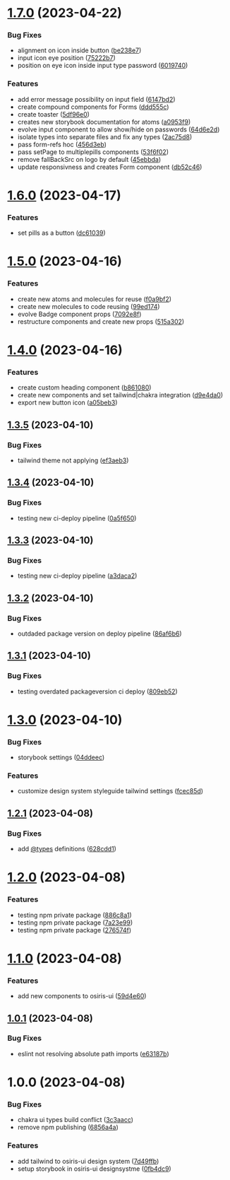 # [1.7.0](https://github.com/stagePass/osiris-ui/compare/v1.6.0...v1.7.0) (2023-04-22)


### Bug Fixes

* alignment on icon inside button ([be238e7](https://github.com/stagePass/osiris-ui/commit/be238e749d557183ec001098b28c6c3c636ddc4a))
* input icon eye position ([75222b7](https://github.com/stagePass/osiris-ui/commit/75222b7006a1ed23b40de1e772b99b3a82efdb2d))
* position on eye icon inside input type password ([6019740](https://github.com/stagePass/osiris-ui/commit/6019740a1c128b21d8bc59c4f97caa2dafebbd4b))


### Features

* add error message possibility on input field ([6147bd2](https://github.com/stagePass/osiris-ui/commit/6147bd205d4ae027ec6a2a91d9c062fbba68faf9))
* create compound components for Forms ([ddd555c](https://github.com/stagePass/osiris-ui/commit/ddd555cba4f8366be1ec28ed59b81dff164c2e8a))
* create toaster ([5df96e0](https://github.com/stagePass/osiris-ui/commit/5df96e0074bb56750e5aa10e3ec9420c4d6f866e))
* creates new storybook documentation for atoms ([a0953f9](https://github.com/stagePass/osiris-ui/commit/a0953f9117370567020e6d8e417ba8c6725cd40b))
* evolve input component to allow show/hide on passwords ([64d6e2d](https://github.com/stagePass/osiris-ui/commit/64d6e2d53bf5fe4b623d8e7a286d580e11a685c0))
* isolate types into separate files and fix any types ([2ac75d8](https://github.com/stagePass/osiris-ui/commit/2ac75d89aedadf73174c4be2d592253d04c3be5a))
* pass form-refs hoc ([456d3eb](https://github.com/stagePass/osiris-ui/commit/456d3ebb9998baa4f37ecfecd34a5a0487c8a362))
* pass setPage to multiplepills components ([53f6f02](https://github.com/stagePass/osiris-ui/commit/53f6f0253a192912d858800dcc31933db8fd4404))
* remove fallBackSrc on logo by default ([45ebbda](https://github.com/stagePass/osiris-ui/commit/45ebbda46e82da7d89931a02a1cfe2de43c7fc7c))
* update responsivness and creates Form component ([db52c46](https://github.com/stagePass/osiris-ui/commit/db52c4613383f40ab5ff5324ed8a3baf257e3d79))

# [1.6.0](https://github.com/stagePass/osiris-ui/compare/v1.5.0...v1.6.0) (2023-04-17)


### Features

* set pills as a button ([dc61039](https://github.com/stagePass/osiris-ui/commit/dc61039a924ce426ea7a454b3cc0da539e877402))

# [1.5.0](https://github.com/stagePass/osiris-ui/compare/v1.4.0...v1.5.0) (2023-04-16)


### Features

* create new atoms and molecules for reuse ([f0a9bf2](https://github.com/stagePass/osiris-ui/commit/f0a9bf2a3601f35c24587e9773187f0f56f4a1fa))
* create new molecules to code reusing ([99ed174](https://github.com/stagePass/osiris-ui/commit/99ed174d5c33b92d75d188f82e991dbe8bc04234))
* evolve Badge component props ([7092e8f](https://github.com/stagePass/osiris-ui/commit/7092e8f41103fea2aeec7df937bc32e3928e413a))
* restructure components and create new props ([515a302](https://github.com/stagePass/osiris-ui/commit/515a3026e4ab51f628744a5d6fd58611454dee17))

# [1.4.0](https://github.com/stagePass/osiris-ui/compare/v1.3.5...v1.4.0) (2023-04-16)


### Features

* create custom heading component ([b861080](https://github.com/stagePass/osiris-ui/commit/b861080adfa115e8cd898c5cbeb4550dd999e94e))
* create new components and set tailwind|chakra integration ([d9e4da0](https://github.com/stagePass/osiris-ui/commit/d9e4da056992959b84c417642f757349d22c2902))
* export new button icon ([a05beb3](https://github.com/stagePass/osiris-ui/commit/a05beb3e4d8f0cac7fd52d0e50bcea548c07e832))

## [1.3.5](https://github.com/stagePass/osiris-ui/compare/v1.3.4...v1.3.5) (2023-04-10)


### Bug Fixes

* tailwind theme not applying ([ef3aeb3](https://github.com/stagePass/osiris-ui/commit/ef3aeb3a1850df5e730ecd1c879b8273922dd3db))

## [1.3.4](https://github.com/stagePass/osiris-ui/compare/v1.3.3...v1.3.4) (2023-04-10)


### Bug Fixes

* testing new ci-deploy pipeline ([0a5f650](https://github.com/stagePass/osiris-ui/commit/0a5f650deac1e83e6632974d28030c147d2b5cbf))

## [1.3.3](https://github.com/stagePass/osiris-ui/compare/v1.3.2...v1.3.3) (2023-04-10)


### Bug Fixes

* testing new ci-deploy pipeline ([a3daca2](https://github.com/stagePass/osiris-ui/commit/a3daca2989537256d6138eee17ff98e257ec3a5a))

## [1.3.2](https://github.com/stagePass/osiris-ui/compare/v1.3.1...v1.3.2) (2023-04-10)


### Bug Fixes

* outdaded package version on deploy pipeline ([86af6b6](https://github.com/stagePass/osiris-ui/commit/86af6b6ca4497516cd8f693892fa5d0d39ac1005))

## [1.3.1](https://github.com/stagePass/osiris-ui/compare/v1.3.0...v1.3.1) (2023-04-10)


### Bug Fixes

* testing overdated packageversion ci deploy ([809eb52](https://github.com/stagePass/osiris-ui/commit/809eb52c31c47a20cac66da0d103e45192b2e1a9))

# [1.3.0](https://github.com/stagePass/osiris-ui/compare/v1.2.1...v1.3.0) (2023-04-10)


### Bug Fixes

* storybook settings ([04ddeec](https://github.com/stagePass/osiris-ui/commit/04ddeec3404e41a0ee7b088116d40010cffacb1e))


### Features

* customize design system styleguide tailwind settings ([fcec85d](https://github.com/stagePass/osiris-ui/commit/fcec85dd4c4725700ed0d2148d7929066d239e80))

## [1.2.1](https://github.com/stagePass/osiris-ui/compare/v1.2.0...v1.2.1) (2023-04-08)


### Bug Fixes

* add [@types](https://github.com/types) definitions ([628cdd1](https://github.com/stagePass/osiris-ui/commit/628cdd1ff6f569576864b24c8a7a3a49e8ba5e90))

# [1.2.0](https://github.com/stagePass/osiris-ui/compare/v1.1.0...v1.2.0) (2023-04-08)


### Features

* testing npm private package ([886c8a1](https://github.com/stagePass/osiris-ui/commit/886c8a19797ef22a7c1c53106a7f2af40c66412d))
* testing npm private package ([7a23e99](https://github.com/stagePass/osiris-ui/commit/7a23e998da01acc3ea6313ebbbf6bc70a365ab81))
* testing npm private package ([276574f](https://github.com/stagePass/osiris-ui/commit/276574f9542ea5771fb8b42015b9cf2aa864d646))

# [1.1.0](https://github.com/stagePass/osiris-ui/compare/v1.0.1...v1.1.0) (2023-04-08)


### Features

* add new components to osiris-ui ([59d4e60](https://github.com/stagePass/osiris-ui/commit/59d4e6044f726388833a2aede6afa9b80ece51e5))

## [1.0.1](https://github.com/stagePass/osiris-ui/compare/v1.0.0...v1.0.1) (2023-04-08)


### Bug Fixes

* eslint not resolving absolute path imports ([e63187b](https://github.com/stagePass/osiris-ui/commit/e63187bdfeb6899b3a362aa2160de930445d1f62))

# 1.0.0 (2023-04-08)


### Bug Fixes

* chakra ui types build conflict ([3c3aacc](https://github.com/stagePass/osiris-ui/commit/3c3aacc0d56275a6f4d436619ebb812fd834c2dc))
* remove npm publishing ([6856a4a](https://github.com/stagePass/osiris-ui/commit/6856a4a8b81fa9ee2925cd7d2af3d0fe80dd281e))


### Features

* add tailwind to osiris-ui design system ([7d49ffb](https://github.com/stagePass/osiris-ui/commit/7d49ffb6726607014edee7112951fac080b6a483))
* setup storybook in osiris-ui designsystme ([0fb4dc9](https://github.com/stagePass/osiris-ui/commit/0fb4dc9181f85943ae0c8677319f9a24b82e47ab))
